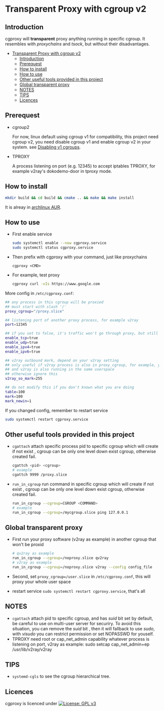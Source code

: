 # Transparent Proxy with cgroup v2



## Introduction

cgproxy will **transparent** proxy anything running in specific cgroup. It resembles with *proxychains* and *tsock*, but without their disadvantages.


<!--ts-->
   * [Transparent Proxy with cgroup v2](#transparent-proxy-with-cgroup-v2)
      * [Introduction](#introduction)
      * [Prerequest](#prerequest)
      * [How to install](#how-to-install)
      * [How to use](#how-to-use)
      * [Other useful tools provided in this project](#other-useful-tools-provided-in-this-project)
      * [Global transparent proxy](#global-transparent-proxy)
      * [NOTES](#notes)
      * [TIPS](#tips)
      * [Licences](#licences)

<!-- Added by: fancy, at: Wed 22 Apr 2020 05:17:52 PM HKT -->

<!--te-->


## Prerequest

- cgroup2

  For now, linux default using cgroup v1 for compatibility, this project need cgroup v2, you need disable cgroup v1 and enable cgroup v2 in your system.  see [Disabling v1 cgroups](https://wiki.archlinux.org/index.php/Cgroups#Disabling_v1_cgroups).

- TPROXY

  A process listening on port (e.g.  12345)  to accept iptables TPROXY, for example v2ray's dokodemo-door  in tproxy mode.

## How to install

```bash
mkdir build && cd build && cmake .. && make && make install
```

It is alreay in [archlinux AUR](https://aur.archlinux.org/packages/cgproxy/).

## How to use

- First enable service

  ```bash
  sudo systemctl enable --now cgproxy.service
  sudo systemctl status cgproxy.service
  ```

- Then prefix with cgproxy with your command, just like proxychains

  ```
  cgproxy <CMD>
  ```

- For example, test proxy

  ```bash
  cgproxy curl -vIs https://www.google.com
  ```

More config in `/etc/cgproxy.conf`:

```bash
## any process in this cgroup will be proxied
## must start with slash '/'
proxy_cgroup="/proxy.slice"

## listening port of another proxy process, for example v2ray 
port=12345

## if you set to false, it's traffic won't go through proxy, but still can go direct to internet
enable_tcp=true
enable_udp=true
enable_ipv4=true
enable_ipv6=true

## v2ray outbound mark, depend on your v2ray setting
## only useful if v2ray process is also in proxy_cgroup, for example, you want to proxy whole userspace,
## and v2ray is also running in the same userspace
## otherwise ignore this
v2ray_so_mark=255

## do not modify this if you don't known what you are doing
table=100
mark=100
mark_newin=1
```

If you changed config, remember to restart service

```bash
sudo systemctl restart cgproxy.service
```

## Other useful tools provided in this project

- `cgattach` attach specific process pid to specific cgroup which will create if not exist , cgroup can be only one level down exist cgroup, otherwise created fail.

  ```bash
  cgattch <pid> <cgroup>
  # example
  cgattch 9999 /proxy.slice
  ```

- `run_in_cgroup` run command in specific cgroup which will create if not exist , cgroup can be only one level down exist cgroup, otherwise created fail.

  ```bash
  run_in_cgroup --cgroup=CGROUP <COMMAND>
  # example
  run_in_cgroup --cgroup=/mycgroup.slice ping 127.0.0.1
  ```


## Global transparent proxy

- First run your proxy software (v2ray as example) in another cgroup that won't be proxid

  ```bash
  # qv2ray as example
  run_in_cgroup --cgroup=/noproxy.slice qv2ray
  # v2ray as example
  run_in_cgroup --cgroup=/noproxy.slice v2ray --config config_file
  ```

- Second, set `proxy_cgroup=/user.slice` in `/etc/cgproxy.conf`, this will proxy your whole user space
- restart service `sudo systemctl restart cgproxy.service`, that's all

## NOTES

- `cgattach` attach pid to specific cgroup, and has *suid* bit set by default, be careful to use on multi-user server for securiry. To avoid this situation,  you can remove the *suid* bit , then it will fallback to use *sudo*, with *visudo* you can restrict permission or set NOPASSWD for youself.
- TPROXY need root or cap_net_admin capability whatever process is listening on port,
  v2ray as example: sudo setcap cap_net_admin+ep /usr/lib/v2ray/v2ray

## TIPS

- `systemd-cgls` to see the cgroup hierarchical tree.

## Licences

cgproxy is licenced under [![License: GPL v3](https://img.shields.io/badge/License-GPL%20v2-blue.svg)](https://www.gnu.org/licenses/gpl-2.0) 
